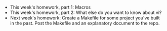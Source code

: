 * This week's homework, part 1: Macros
* This week's homework, part 2: What else do you want to know about vi?
* Next week's homework: Create a Makefile for some project you've built
  in the past.  Post the Makefile and an explanatory document to the repo.
